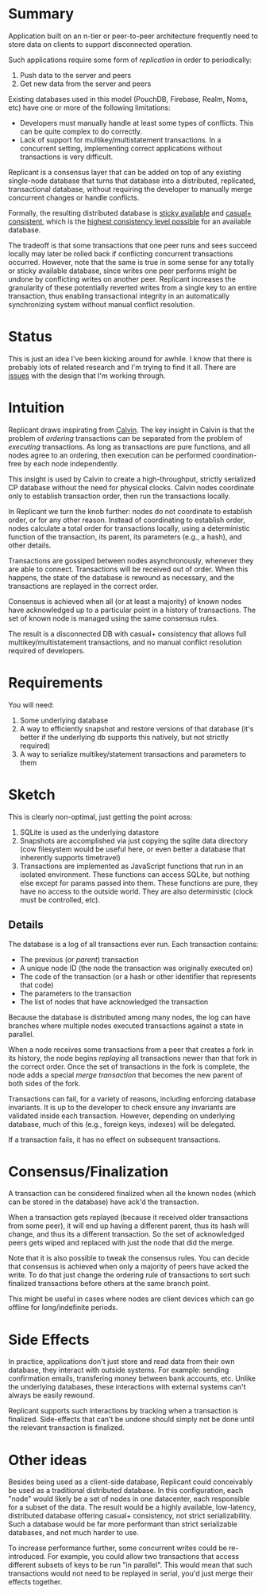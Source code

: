 # Summary

Application built on an n-tier or peer-to-peer architecture frequently need to store data on clients to support disconnected operation.

Such applications require some form of _replication_ in order to periodically:

1. Push data to the server and peers
2. Get new data from the server and peers

Existing databases used in this model (PouchDB, Firebase, Realm, Noms, etc) have one or more of the following limitations:

* Developers must manually handle at least some types of conflicts. This can be quite complex to do correctly.
* Lack of support for multikey/multistatement transactions. In a concurrent setting, implementing correct applications without
  transactions is very difficult.
  
Replicant is a consensus layer that can be added on top of any existing single-node database that turns that database into a
distributed, replicated, transactional database, without requiring the developer to manually merge concurrent changes
or handle conflicts.

Formally, the resulting distributed database is [sticky available](https://jepsen.io/consistency) and [casual+ consistent](https://jepsen.io/consistency/models/causal), which is the [highest consistency level possible](http://www.cs.cornell.edu/lorenzo/papers/cac-tr.pdf) for an available database.

The tradeoff is that some transactions that one peer runs and
sees succeed locally may later be rolled back if conflicting concurrent transactions occurred. However, note that the
same is true in some sense for any totally or sticky available database, since writes one peer performs might be undone
by conflicting writes on another peer. Replicant increases the granularity of these potentially reverted writes from a single key to an entire transaction, thus enabling transactional integrity in an automatically synchronizing system without manual conflict resolution.

# Status

This is just an idea I've been kicking around for awhile. I know that there is probably lots of related research and I'm trying to find it all. There are [issues](https://github.com/aboodman/replicant/issues) with the design that I'm working through.

# Intuition

Replicant draws inspirating from [Calvin](http://cs.yale.edu/homes/thomson/publications/calvin-sigmod12.pdf). The key insight in Calvin is that the problem of _ordering_
transactions can be separated from the problem of _executing_ transactions. As long as transactions are pure functions,
and all nodes agree to an ordering, then execution can be performed coordination-free by each node independently.

This insight is used by Calvin to create a high-throughput, strictly serialized CP database without the need for physical clocks. Calvin nodes coordinate only to establish transaction order, then run the transactions locally.

In Replicant we turn the knob further: nodes do not coordinate to establish order, or for any other reason. Instead of coordinating to establish order, nodes calculate a total order for transactions locally, using a deterministic function of the transaction, its parent, its parameters (e.g., a hash), and other details.

Transactions are gossiped between nodes asynchronously, whenever they are able to connect. Transactions will be received
out of order. When this happens, the state of the database is rewound as necessary, and the transactions are replayed in the correct order.

Consensus is achieved when all (or at least a majority) of known nodes have acknowledged up to a particular point in a
history of transactions. The set of known node is managed using the same consensus rules.

The result is a disconnected DB with casual+ consistency that allows full multikey/multistatement transactions, and no
manual conflict resolution required of developers.

# Requirements

You will need:

1. Some underlying database
2. A way to efficiently snapshot and restore versions of that database (it's better if the underlying db supports this natively, but not strictly required)
3. A way to serialize multikey/statement transactions and parameters to them

# Sketch

This is clearly non-optimal, just getting the point across:

1. SQLite is used as the underlying datastore
2. Snapshots are accomplished via just copying the sqlite data directory (cow filesystem would be useful here, or even better a database that inherently supports timetravel)
3. Transactions are implemented as JavaScript functions that run in an isolated environment. These functions can access SQLite, but nothing else except for params passed into them.
These functions are pure, they have no access to the outside world. They are also deterministic (clock must be controlled, etc).

## Details

The database is a log of all transactions ever run. Each transaction contains:

* The previous (or _parent_) transaction
* A unique node ID (the node the transaction was originally executed on)
* The code of the transaction (or a hash or other identifier that represents that code)
* The parameters to the transaction
* The list of nodes that have acknowledged the transaction

Because the database is distributed among many nodes, the log can have branches where multiple nodes executed transactions
against a state in parallel.

When a node receives some transactions from a peer that creates a fork in its history, the node begins _replaying_ all transactions newer than that fork in the correct order. Once the set of transactions in the fork is complete, the node adds a special _merge transaction_ that becomes the new parent of both sides of the fork.

Transactions can fail, for a variety of reasons, including enforcing database invariants. It is up to the developer to check
ensure any invariants are validated inside each transaction. However, depending on underlying database, much of this (e.g.,
foreign keys, indexes) will be delegated.

If a transaction fails, it has no effect on subsequent transactions.

# Consensus/Finalization

A transaction can be considered finalized when all the known nodes (which can be stored in the database) have ack'd the transaction.

When a transaction gets replayed (because it received older transactions from some peer), it will end up having a different
parent, thus its hash will change, and thus its a different transaction. So the set of acknowledged peers gets wiped and
replaced with just the node that did the merge.

Note that it is also possible to tweak the consensus rules. You can decide that consensus is achieved when only a majority of
peers have acked the write. To do that just change the ordering rule of transactions to sort such finalized transactions before others at the same branch point.

This might be useful in cases where nodes are client devices which can go offline for long/indefinite periods.

# Side Effects

In practice, applications don't just store and read data from their own database, they interact with outside systems. For example: sending confirmation emails, transfering money between bank accounts, etc. Unlike the underlying databases, these interactions with external systems can't always be easily rewound.

Replicant supports such interactions by tracking when a transaction is finalized. Side-effects that can't be undone should simply not be done until the relevant transaction is finalized.

# Other ideas

Besides being used as a client-side database, Replicant could conceivably be used as a traditional distributed database.
In this configuration, each "node" would likely be a set of nodes in one datacenter, each responsible for a subset of the
data. The result would be a highly available, low-latency, distributed database offering casual+ consistency, not strict
serializability. Such a database would be far more performant than strict serializable databases, and not much harder to
use.

To increase performance further, some concurrent writes could be re-introduced. For example, you could allow two transactions that access different subsets of keys to be run "in parallel". This would mean that such transactions would not need to be
replayed in serial, you'd just merge their effects together.
